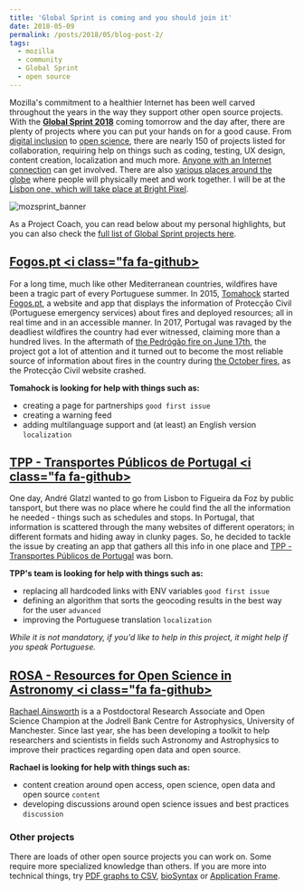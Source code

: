 ```yaml
---
title: 'Global Sprint is coming and you should join it'
date: 2018-05-09
permalink: /posts/2018/05/blog-post-2/
tags:
  - mozilla
  - community
  - Global Sprint
  - open source
---
```


Mozilla's commitment to a healthier Internet has been well carved throughout the years in the way they support other open source projects. With the **[Global Sprint 2018](https://foundation.mozilla.org/opportunity/global-sprint/)** coming tomorrow and the day after, there are plenty of projects where you can put your hands on for a good cause. From [digital inclusion](https://github.com/mozilla/global-sprint/labels/%5BTrack%5D%20Digital%20Inclusion) to [open science](https://github.com/mozilla/global-sprint/issues?utf8=%E2%9C%93&q=is%3Aopen+is%3Aissue+%22open+science%22+), there are nearly 150 of projects listed for collaboration, requiring help on things such as coding, testing, UX design, content creation, localization and much more. [Anyone with an Internet connection](https://foundation.mozilla.org/opportunity/global-sprint/participate/) can get involved. There are also [various places around the globe](https://foundation.mozilla.org/opportunity/global-sprint/register/) where people will physically meet and work together. I will be at the [Lisbon one, which will take place at Bright Pixel](https://ti.to/Mozilla/global-sprint-lisboa18).

![mozsprint_banner](https://user-images.githubusercontent.com/617994/37716586-3b0397a0-2cf5-11e8-8c6f-bad01f67f50e.jpg)

As a Project Coach, you can read below about my personal highlights, but you can also check the [full list of Global Sprint projects here](https://github.com/mozilla/global-sprint/milestone/1).

## [Fogos.pt <i class="fa fa-github></i>](https://github.com/fogospt)

For a long time, much like other Mediterranean countries, wildfires have been a tragic part of every Portuguese summer. In 2015, [Tomahock](https://twitter.com/tomahock) started [Fogos.pt](https://fogos.pt/), a website and app that displays the information of Protecção Civil (Portuguese emergency services) about fires and deployed resources; all in real time and in an accessible manner. In 2017, Portugal was ravaged by the deadliest wildfires the country had ever witnessed, claiming more than a hundred lives. In the aftermath of [the Pedrógão fire on June 17th](https://en.wikipedia.org/wiki/June_2017_Portugal_wildfires), the project got a lot of attention and it turned out to become the most reliable source of information about fires in the country during [the October fires](https://en.wikipedia.org/wiki/October_2017_Iberian_wildfires), as the Protecção Civil website crashed.

**Tomahock is looking for help with things such as:**
- creating a page for partnerships `good first issue`
- creating a warning feed
- adding multilanguage support and (at least) an English version `localization`

## [TPP - Transportes Públicos de Portugal <i class="fa fa-github></i>](https://github.com/tpportugal)

One day, André Glatzl wanted to go from Lisbon to Figueira da Foz by public tansport, but there was no place where he could find the all the information he needed - things such as schedules and stops. In Portugal, that information is scattered through the many websites of different operators; in different formats and hiding away in clunky pages. So, he decided to tackle the issue by creating an app that gathers all this info in one place and [TPP - Transportes Públicos de Portugal](https://www.tpp.pt/) was born.

**TPP's team is looking for help with things such as:**
- replacing all hardcoded links with ENV variables `good first issue`
- defining an algorithm that sorts the geocoding results in the best way for the user `advanced`
- improving the Portuguese translation `localization`

*While it is not mandatory, if you'd like to help in this project, it might help if you speak Portuguese.*

## [ROSA - Resources for Open Science in Astronomy <i class="fa fa-github></i>](https://github.com/rainsworth/ROSA)

[Rachael Ainsworth](https://twitter.com/rachaelevelyn) is a a Postdoctoral Research Associate and Open Science Champion at the Jodrell Bank Centre for Astrophysics, University of Manchester. Since last year, she has been developing a toolkit to help researchers and scientists in fields such Astronomy and Astrophysics to improve their practices regarding open data and open source.

**Rachael is looking for help with things such as:**
- content creation around open access, open science, open data and open source `content`
- developing discussions around open science issues and best practices `discussion`


### Other projects

There are loads of other open source projects you can work on. Some require more specialized knowledge than others. If you are more into technical things, try [PDF graphs to CSV](https://github.com/mozilla/global-sprint/issues/293), [bioSyntax](https://github.com/mozilla/global-sprint/issues/154) or [Application Frame](https://github.com/mozilla/global-sprint/issues/278).

